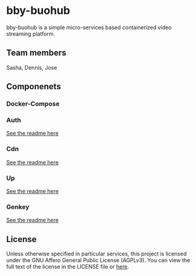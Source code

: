 # bby-buohub

bby-buohub is a simple micro-services based containerized video streaming platform.

## Team members

Sasha, Dennis, Jose

## Componenets

### Docker-Compose

### Auth

[See the readme here](./auth/README.md)

### Cdn

[See the readme here](./cdn/README.md)

### Up

[See the readme here](./up/README.md)

### Genkey

[See the readme here](./genkey/README.md)

## License

Unless otherwise specified in particular services, this project is licensed under the GNU Affero General Public License (AGPLv3). You can view the full text of the license in the LICENSE file or [here](https://www.gnu.org/licenses/agpl-3.0.txt).